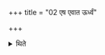 +++
title = "02 एष एवात ऊर्ध्वं"

+++

<details><summary>थिते</summary>

2. From now onwards this is the passage for the sacrificer.
</details>
